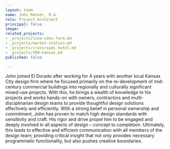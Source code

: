 ```yaml
---
layout: team
name: John Renner, R.A.
role: Project Architect
principal: false
image: ''
related_projects:
- _projects/lone-oaks-farm.md
- _projects/market-station.md
- _projects/crossroads-hotel.md
- _projects/300-kansas.md
published: false

---
```

John joined El Dorado after working for 4 years with another local Kansas City design firm where he focused primarily on the re-development of mid-century commercial buildings into regionally and culturally significant mixed-use projects. With this, he brings a wealth of knowledge to his projects and works hands-on with owners, contractors and multi-disciplinarian design teams to provide thoughtful design solutions effectively and efficiently. With a strong belief in personal ownership and commitment, John has proven to match high design standards with sensitivity and craft. His rigor and drive propel him to be engaged and deeply involved in all aspects of design – concept to completion. Ultimately, this leads to effective and efficient communication with all members of the design team; providing critical insight that not only provides necessary programmatic functionality, but also pushes creative boundaries.